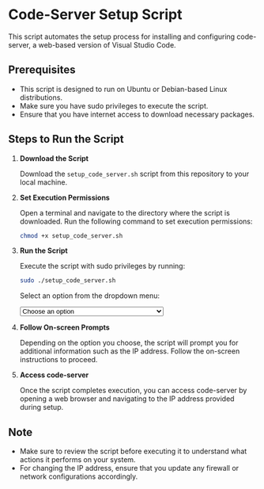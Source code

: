 # Code-Server Setup Script

This script automates the setup process for installing and configuring code-server, a web-based version of Visual Studio Code.

## Prerequisites

- This script is designed to run on Ubuntu or Debian-based Linux distributions.
- Make sure you have sudo privileges to execute the script.
- Ensure that you have internet access to download necessary packages.

## Steps to Run the Script

1. **Download the Script**

    Download the `setup_code_server.sh` script from this repository to your local machine.

2. **Set Execution Permissions**

    Open a terminal and navigate to the directory where the script is downloaded. Run the following command to set execution permissions:

    ```bash
    chmod +x setup_code_server.sh
    ```

3. **Run the Script**

    Execute the script with sudo privileges by running:

    ```bash
    sudo ./setup_code_server.sh
    ```

    Select an option from the dropdown menu:

    <select onchange="window.location.href=this.value">
        <option value="">Choose an option</option>
        <option value="./setup_code_server.sh 1">One-time setup (install and start code-server)</option>
        <option value="./setup_code_server.sh 2">Start code-server</option>
        <option value="./setup_code_server.sh 3">Remove code-server</option>
        <option value="./setup_code_server.sh 4">Change IP</option>
    </select>

4. **Follow On-screen Prompts**

    Depending on the option you choose, the script will prompt you for additional information such as the IP address. Follow the on-screen instructions to proceed.

5. **Access code-server**

    Once the script completes execution, you can access code-server by opening a web browser and navigating to the IP address provided during setup.

## Note

- Make sure to review the script before executing it to understand what actions it performs on your system.
- For changing the IP address, ensure that you update any firewall or network configurations accordingly.

